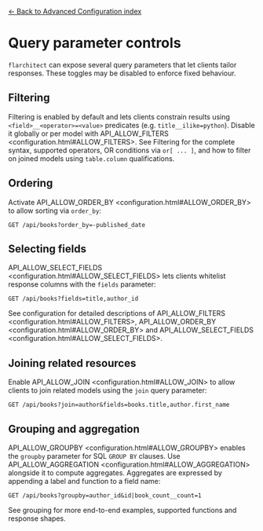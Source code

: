 [← Back to Advanced Configuration index](index.md)

# Query parameter controls
`flarchitect` can expose several query parameters that let clients tailor
responses. These toggles may be disabled to enforce fixed behaviour.

## Filtering
Filtering is enabled by default and lets clients constrain results using
`<field>__<operator>=<value>` predicates (e.g. `title__ilike=python`).
Disable it globally or per model with
API_ALLOW_FILTERS <configuration.html#ALLOW_FILTERS>.
See Filtering <filtering> for the complete syntax, supported operators,
OR conditions via `or[ ... ]`, and how to filter on joined models using
`table.column` qualifications.

## Ordering
Activate API_ALLOW_ORDER_BY <configuration.html#ALLOW_ORDER_BY> to allow sorting via `order_by`:
```
GET /api/books?order_by=-published_date
```

## Selecting fields
API_ALLOW_SELECT_FIELDS <configuration.html#ALLOW_SELECT_FIELDS> lets clients whitelist response columns with
the `fields` parameter:
```
GET /api/books?fields=title,author_id
```
See configuration <configuration> for detailed descriptions of
API_ALLOW_FILTERS <configuration.html#ALLOW_FILTERS>, API_ALLOW_ORDER_BY <configuration.html#ALLOW_ORDER_BY> and
API_ALLOW_SELECT_FIELDS <configuration.html#ALLOW_SELECT_FIELDS>.

## Joining related resources
Enable API_ALLOW_JOIN <configuration.html#ALLOW_JOIN> to allow clients to join related models using
the `join` query parameter:
```
GET /api/books?join=author&fields=books.title,author.first_name
```

## Grouping and aggregation
API_ALLOW_GROUPBY <configuration.html#ALLOW_GROUPBY> enables the `groupby` parameter for SQL
`GROUP BY` clauses. Use API_ALLOW_AGGREGATION <configuration.html#ALLOW_AGGREGATION> alongside it to
compute aggregates. Aggregates are expressed by appending a label and
function to a field name:
```
GET /api/books?groupby=author_id&id|book_count__count=1
```
See grouping for more end-to-end examples, supported functions and
response shapes.

